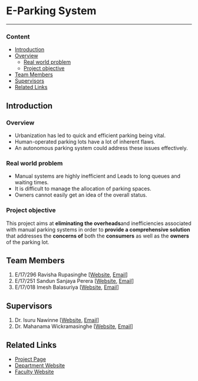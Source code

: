 
[//]: # (Please refer the instructions in below URL for the configurations)
[//]: # (https://projects.ce.pdn.ac.lk/docs/how-to-add-a-project)

# E-Parking System

____

### Content
* [Introduction](https://github.com/cepdnaclk/e17-3yp-E-Parking-System#introduction)
* [Overview](https://github.com/cepdnaclk/e17-3yp-E-Parking-System#overview)
  * [Real world problem](https://github.com/cepdnaclk/e17-3yp-E-Parking-System#real-world-problem)
  * [Project objective](https://github.com/cepdnaclk/e17-3yp-E-Parking-System#project-objective)
* [Team Members](https://github.com/cepdnaclk/e17-3yp-E-Parking-System#team-members)
* [Supervisors](https://github.com/cepdnaclk/e17-3yp-E-Parking-System#supervisors)
* [Related Links](https://github.com/cepdnaclk/e17-3yp-E-Parking-System#related-links)

## Introduction

### Overview
* Urbanization has led to quick and efficient parking being vital. 
* Human-operated parking lots have a lot of inherent flaws.
* An autonomous parking system could address these issues effectively.

### Real world problem
* Manual systems are highly inefficient and Leads to long queues and waiting times.
* It is difficult to manage the allocation of parking spaces.
* Owners cannot easily get an idea of the overall status.

### Project objective
This project aims at **eliminating the overheads**and inefficiencies associated with manual parking systems in order to **provide a comprehensive solution**  that addresses the **concerns of** both the **consumers** as well as the **owners** of the parking lot.

## Team Members
1. E/17/296 Ravisha Rupasinghe [[Website](http://www.ce.pdn.ac.lk/e17-batch/), [Email](mailto:e17296@ce.pdn.ac.lk)]
2. E/17/251 Sandun Sanjaya Perera [[Website](http://www.ce.pdn.ac.lk/e17-batch/), [Email](mailto:e17251@ce.pdn.ac.lk)]
3. E/17/018 Imesh Balasuriya [[Website](http://www.ce.pdn.ac.lk/e17-batch/), [Email](mailto:e17018@ce.pdn.ac.lk)]


## Supervisors
1. Dr. Isuru Nawinne [[Website](http://www.ce.pdn.ac.lk/academic-staff/), [Email](mailto:isurunawinne@ce.pdn.ac.lk)]
2. Dr. Mahanama Wickramasinghe [[Website](http://www.ce.pdn.ac.lk/academic-staff/), [Email](mailto:mahanamaw@ce.pdn.ac.lk)]

## Related Links

- [Project Page](https://cepdnaclk.github.io/e17-3yp-E-Parking-System/)
- [Department Website](http://www.ce.pdn.ac.lk/)
- [Faculty Website](https://eng.pdn.ac.lk/)

